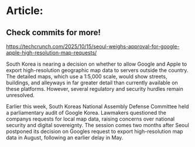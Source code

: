 # Article:

## Check commits for more!
https://techcrunch.com/2025/10/15/seoul-weighs-approval-for-google-apple-high-resolution-map-requests/

South Korea is nearing a decision on whether to allow Google and Apple to export high-resolution geographic map data to servers outside the country. The detailed maps, which use a 1:5,000 scale, would show streets, buildings, and alleyways in far greater detail than currently available on these platforms. However, several regulatory and security hurdles remain unresolved.

Earlier this week, South Koreas National Assembly Defense Committee held a parliamentary audit of Google Korea. Lawmakers questioned the companys requests for local map data, raising concerns over national security and digital sovereignty. The session comes two months after Seoul postponed its decision on Googles request to export high-resolution map data in August, following an earlier delay in May.